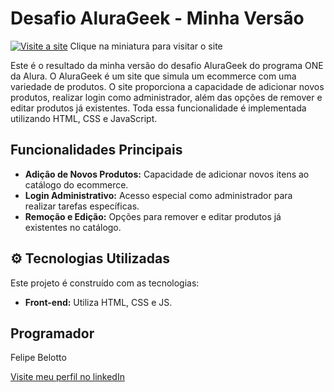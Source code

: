 # Desafio AluraGeek - Minha Versão

[![Visite a site](https://a.imagem.app/ohONbP.png)](https://alurageek-nu.vercel.app/)
Clique na miniatura para visitar o site

Este é o resultado da minha versão do desafio AluraGeek do programa ONE da Alura. O AluraGeek é um site que simula um ecommerce com uma variedade de produtos. O site proporciona a capacidade de adicionar novos produtos, realizar login como administrador, além das opções de remover e editar produtos já existentes. Toda essa funcionalidade é implementada utilizando HTML, CSS e JavaScript.

## Funcionalidades Principais

- **Adição de Novos Produtos:** Capacidade de adicionar novos itens ao catálogo do ecommerce.
- **Login Administrativo:** Acesso especial como administrador para realizar tarefas específicas.
- **Remoção e Edição:** Opções para remover e editar produtos já existentes no catálogo.

## :gear: Tecnologias Utilizadas

Este projeto é construído com as tecnologias:

- **Front-end:** Utiliza HTML, CSS e JS.

##  Programador 

Felipe Belotto 

[ Visite meu perfil no linkedIn ](https://www.linkedin.com/in/felipe-belotto-a34738185/)

